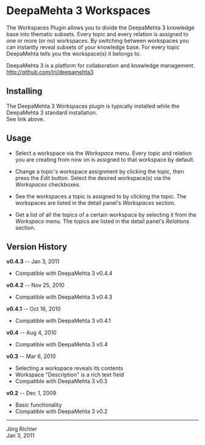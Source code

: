 
DeepaMehta 3 Workspaces
=======================

The Workspaces Plugin allows you to divide the DeepaMehta 3 knowledge base into thematic subsets.
Every topic and every relation is assigned to one or more (or no) workspaces.
By switching between workspaces you can instantly reveal subsets of your knowledge base.
For every topic DeepaMehta tells you the workspace(s) it belongs to.

DeepaMehta 3 is a platform for collaboration and knowledge management.  
<http://github.com/jri/deepamehta3>


Installing
----------

The DeepaMehta 3 Workspaces plugin is typically installed while the DeepaMehta 3 standard installation.  
See link above.


Usage
-----

* Select a workspace via the *Workspace* menu. Every topic and relation you are creating
  from now on is assigned to that workspace by default.

* Change a topic's workspace assignment by clicking the topic, then press the *Edit* button.
  Select the desired workspace(s) via the *Workspaces* checkboxes.

* See the workspaces a topic is assigned to by clicking the topic.
  The workspaces are listed in the detail panel's *Workspaces* section.

* Get a list of all the topics of a certain workspace by selecting it from the *Workspace* menu.
  The topics are listed in the detail panel's *Relations* section.


Version History
---------------

**v0.4.3** -- Jan 3, 2011

* Compatible with DeepaMehta 3 v0.4.4

**v0.4.2** -- Nov 25, 2010

* Compatible with DeepaMehta 3 v0.4.3

**v0.4.1** -- Oct 16, 2010

* Compatible with DeepaMehta 3 v0.4.1

**v0.4** -- Aug 4, 2010

* Compatible with DeepaMehta 3 v0.4

**v0.3** -- Mar 6, 2010

* Selecting a workspace reveals its contents
* Workspace "Description" is a rich text field
* Compatible with DeepaMehta 3 v0.3

**v0.2** -- Dec 1, 2009

* Basic functionality
* Compatible with DeepaMehta 3 v0.2


------------
Jörg Richter  
Jan 3, 2011
